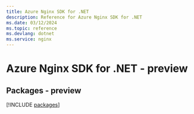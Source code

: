 ```yaml
---
title: Azure Nginx SDK for .NET
description: Reference for Azure Nginx SDK for .NET
ms.date: 03/12/2024
ms.topic: reference
ms.devlang: dotnet
ms.service: nginx
---
```

# Azure Nginx SDK for .NET - preview
## Packages - preview
[!INCLUDE [packages](nginx-index.md)]